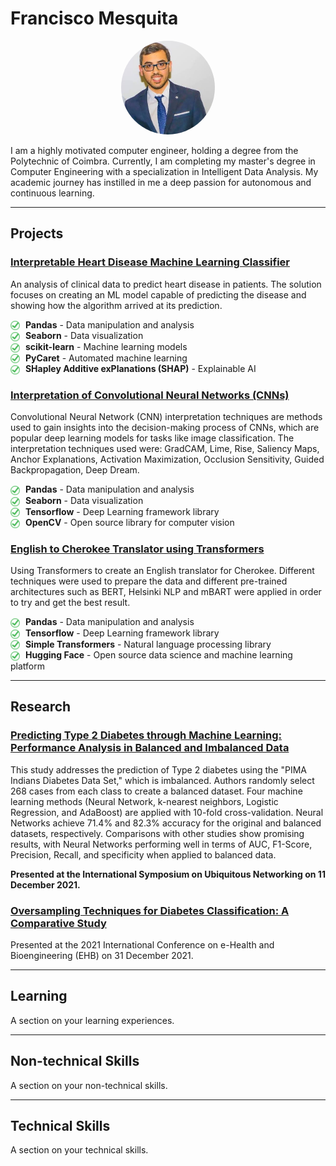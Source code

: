 # Francisco Mesquita

<div align="center">
    <img src="assets/ProfilePic.jpg" alt="Image" width="150px" height="auto" style="border-radius: 50%;">
</div>

I am a highly motivated computer engineer, holding a degree from the Polytechnic of Coimbra. Currently, I am completing my master's degree in Computer Engineering with a specialization in Intelligent Data Analysis. My academic journey has instilled in me a deep passion for autonomous and continuous learning.

---

## Projects

### [Interpretable Heart Disease Machine Learning Classifier](https://github.com/Francisc17/Hearth-Disease-Interpretability-Research)

An analysis of clinical data to predict heart disease in patients. The solution focuses on creating an ML model capable of predicting the disease and showing how the algorithm arrived at its prediction. <br>

<div>
    <img src="assets/check.png" alt="Checkmark" style="width: 15px; vertical-align: middle; margin-right: 5px;">
    <span style="font-weight: bold;">Pandas</span> - Data manipulation and analysis
</div>

<div>
    <img src="assets/check.png" alt="Checkmark" style="width: 15px; vertical-align: middle; margin-right: 5px;">
    <span style="font-weight: bold;">Seaborn</span> - Data visualization
</div>

<div>
    <img src="assets/check.png" alt="Checkmark" style="width: 15px; vertical-align: middle; margin-right: 5px;">
    <span style="font-weight: bold;">scikit-learn</span> - Machine learning models
</div>

<div>
    <img src="assets/check.png" alt="Checkmark" style="width: 15px; vertical-align: middle; margin-right: 5px;">
    <span style="font-weight: bold;">PyCaret</span> - Automated machine learning
</div>

<div>
    <img src="assets/check.png" alt="Checkmark" style="width: 15px; vertical-align: middle; margin-right: 5px;">
    <span style="font-weight: bold;">SHapley Additive exPlanations (SHAP)</span> - Explainable AI
</div>

### [Interpretation of Convolutional Neural Networks (CNNs)](https://github.com/Francisc17/CNN-Interpretation)
Convolutional Neural Network (CNN) interpretation techniques are methods used to gain insights into the decision-making process of CNNs, which are popular deep learning models for tasks like image classification. The interpretation techniques used were: GradCAM, Lime, Rise, Saliency Maps, Anchor Explanations, Activation Maximization, Occlusion Sensitivity, Guided Backpropagation, Deep Dream. <br>

<div>
    <img src="assets/check.png" alt="Checkmark" style="width: 15px; vertical-align: middle; margin-right: 5px;">
    <span style="font-weight: bold;">Pandas</span> - Data manipulation and analysis
</div>

<div>
    <img src="assets/check.png" alt="Checkmark" style="width: 15px; vertical-align: middle; margin-right: 5px;">
    <span style="font-weight: bold;">Seaborn</span> - Data visualization
</div>

<div>
    <img src="assets/check.png" alt="Checkmark" style="width: 15px; vertical-align: middle; margin-right: 5px;">
    <span style="font-weight: bold;">Tensorflow</span> - Deep Learning framework library
</div>


<div>
    <img src="assets/check.png" alt="Checkmark" style="width: 15px; vertical-align: middle; margin-right: 5px;">
    <span style="font-weight: bold;">OpenCV</span> - Open source library for computer vision
</div>

### [English to Cherokee Translator using Transformers](https://github.com/Francisc17/Translator-English-to-Cherokee)
Using Transformers to create an English translator for Cherokee. Different techniques were used to prepare the data and different pre-trained architectures such as BERT, Helsinki NLP and mBART were applied in order to try and get the best result. <br>

<div>
    <img src="assets/check.png" alt="Checkmark" style="width: 15px; vertical-align: middle; margin-right: 5px;">
    <span style="font-weight: bold;">Pandas</span> - Data manipulation and analysis
</div>

<div>
    <img src="assets/check.png" alt="Checkmark" style="width: 15px; vertical-align: middle; margin-right: 5px;">
    <span style="font-weight: bold;">Tensorflow</span> - Deep Learning framework library
</div>

<div>
    <img src="assets/check.png" alt="Checkmark" style="width: 15px; vertical-align: middle; margin-right: 5px;">
    <span style="font-weight: bold;">Simple Transformers</span> - Natural language processing library
</div>

<div>
    <img src="assets/check.png" alt="Checkmark" style="width: 15px; vertical-align: middle; margin-right: 5px;">
    <span style="font-weight: bold;">Hugging Face</span> - Open source data science and machine learning platform
</div>

---

## Research

### [Predicting Type 2 Diabetes through Machine Learning: Performance Analysis in Balanced and Imbalanced Data](https://link.springer.com/chapter/10.1007/978-3-030-86356-2_22)

This study addresses the prediction of Type 2 diabetes using the "PIMA Indians Diabetes Data Set," which is imbalanced. Authors randomly select 268 cases from each class to create a balanced dataset. Four machine learning methods (Neural Network, k-nearest neighbors, Logistic Regression, and AdaBoost) are applied with 10-fold cross-validation. Neural Networks achieve 71.4% and 82.3% accuracy for the original and balanced datasets, respectively. Comparisons with other studies show promising results, with Neural Networks performing well in terms of AUC, F1-Score, Precision, Recall, and specificity when applied to balanced data.<br>

**Presented at the International Symposium on Ubiquitous Networking on 11 December 2021.**

### [Oversampling Techniques for Diabetes Classification: A Comparative Study](https://ieeexplore.ieee.org/abstract/document/9657542)

Presented at the 2021 International Conference on e-Health and Bioengineering (EHB) on 31 December 2021.

---

## Learning

A section on your learning experiences.

---

## Non-technical Skills

A section on your non-technical skills.

---

## Technical Skills

A section on your technical skills.
